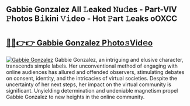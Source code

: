 ## Gabbie Gonzalez All 𝙻eaked 𝙽u𝚍es - Part-VIV 𝙿hotos B𝚒kini 𝚅𝚒deo - Hot 𝙿art 𝙻eaks oOXCC

# <h2><a href="http://ld1o9io.urlbe.top/?page=Gabbie+Gonzalez">🔗🔗👉👉 Gabbie Gonzalez P𝚑oto𝚜Vid𝚎o</a></h2>

[![Gabbie Gonzalez](https://i.imgur.com/eBuTRDB.gif)](http://ld1o9io.urlbe.top/?page=Gabbie+Gonzalez)
Gabbie Gonzalez, an intriguing and elusive character, transcends simple labels. Her unconventional method of engaging with online audiences has allured and offended observers, stimulating debates on consent, identity, and the intricacies of virtual societies. Despite the uncertainty of her next steps, her impact on the virtual community is significant. Unyielding determination and undeniable magnetism propel Gabbie Gonzalez to new heights in the online community.
